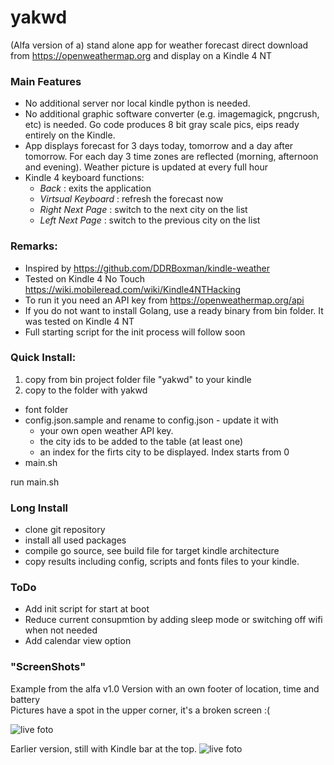 # yakwd #

(Alfa version of a) stand alone app for weather forecast direct download from https://openweathermap.org and display on a Kindle 4 NT<br>

### Main Features
+ No additional server nor local kindle python is needed.
+ No additional graphic software converter (e.g. imagemagick, pngcrush, etc) is needed. Go code produces 8 bit gray scale pics, eips ready entirely on the Kindle.
+ App displays forecast for 3 days today, tomorrow and a day after tomorrow. For each day 3 time zones are reflected (morning, afternoon and evening). Weather picture is updated at every full hour
+ Kindle 4 keyboard functions:
  + _Back_ : exits the application
  + _Virtsual Keyboard_ : refresh the forecast now
  + _Right Next Page_ : switch to the next city on the list
  + _Left Next Page_ : switch to the previous city on the list

### Remarks:

* Inspired by https://github.com/DDRBoxman/kindle-weather
* Tested on Kindle 4 No Touch https://wiki.mobileread.com/wiki/Kindle4NTHacking
* To run it you need an API key from https://openweathermap.org/api
* If you do not want to install Golang, use a ready binary from bin folder. It was tested on Kindle 4 NT
* Full starting script for the init process will follow soon

### Quick Install:

1) copy from bin project folder file "yakwd" to your kindle
2) copy to the folder with yakwd 
* font folder
* config.json.sample and rename to config.json - update it with<br>
  * your own open weather API key. 
  * the city ids to be added to the table (at least one) 
  * an index for the firts city to be displayed. Index starts from 0
* main.sh 

run main.sh

### Long Install

* clone git repository
* install all used packages
* compile go source, see build file for target kindle architecture
* copy results including config, scripts and fonts files to your kindle.

### ToDo

* Add init script for start at boot
* Reduce current consupmtion by adding sleep mode or switching off wifi when not needed
* Add calendar view option


### "ScreenShots"

Example from the alfa v1.0 Version with an own footer of location, time and battery<br>
Pictures have a spot in the upper corner, it's a broken screen :(

![live foto](https://github.com/petervflocke/yakwd/blob/master/Docs/kindle-live.jpg)
<br>

Earlier version, still with Kindle bar at the top.
![live foto](https://github.com/petervflocke/yakwd/blob/master/Docs/kindle-live-2.jpg)
